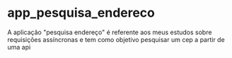 # app_pesquisa_endereco

A aplicação "pesquisa endereço" é referente aos meus estudos sobre requisições assíncronas e tem como objetivo pesquisar um cep a partir de uma api
